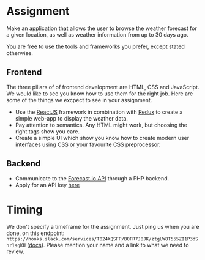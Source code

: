 # Assignment

Make an application that allows the user to browse the weather forecast for a given location, as well as weather information from up to 30 days ago.

You are free to use the tools and frameworks you prefer, except stated otherwise.

## Frontend

The three pillars of of frontend development are HTML, CSS and JavaScript. We would like to see you know how to use them for the right job. Here are some of the things we excpect to see in your assignment.

- Use the [ReactJS](https://facebook.github.io/react/) framework in combination with [Redux](http://redux.js.org/) to create a simple web-app to display the weather data.
- Pay attention to semantics. Any HTML might work, but choosing the right tags show you care.
- Create a simple UI which show you know how to create modern user interfaces using CSS or your favourite CSS preprocessor.

## Backend

- Communicate to the [Forecast.io API](https://developer.forecast.io/docs/v2) through a PHP backend.
- Apply for an API key [here](https://developer.forecast.io/register)


# Timing

We don't specify a timeframe for the assignment. Just ping us when you are done, on this endpoint: `https://hooks.slack.com/services/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` ([docs](https://api.slack.com/incoming-webhooks)). Please mention your name and a link to what we need to review.
